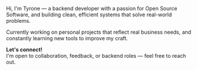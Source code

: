 Hi, I'm Tyrone — a backend developer with a passion for Open Source Software, and building clean, efficient systems that solve real-world problems.

Currently working on personal projects that reflect real business needs, and constantly learning new tools to improve my craft.

**Let's connect!**  
I'm open to collaboration, feedback, or backend roles — feel free to reach out.
